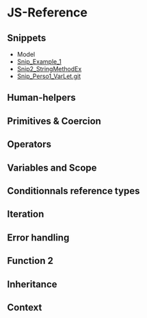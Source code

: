 # JS-Reference

## Snippets
  * Model
  * [Snip_Example_1](https://github.com/LudovicGouverneur/Snip_Example_1.git)
  * [Snip2_StringMethodEx](https://github.com/LudovicGouverneur/Snip2_StringMethodEx.git)
  * [Snip_Perso1_VarLet.git](https://github.com/LudovicGouverneur/Snip_Perso1_VarLet.git)
## Human-helpers

## Primitives & Coercion

## Operators

## Variables and Scope


## Conditionnals reference types

## Iteration

## Error handling

## Function 2

## Inheritance

## Context
